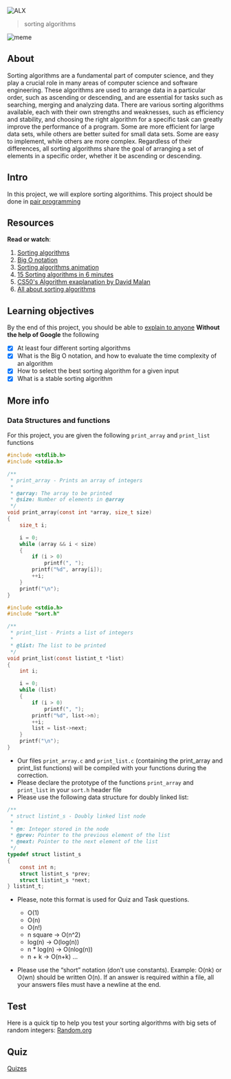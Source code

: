 ![ALX](https://assets.imaginablefutures.com/media/images/ALX_Logo.max-200x150.png)
> sorting algorithms 

![meme](https://s3.amazonaws.com/intranet-projects-files/holbertonschool-low_level_programming/248/willy-wonka.png)

## About
Sorting algorithms are a fundamental part of computer science, and they play a crucial role in many areas of computer science and software engineering. These algorithms are used to arrange data in a particular order, such as ascending or descending, and are essential for tasks such as searching, merging and analyzing data. There are various sorting algorithms available, each with their own strengths and weaknesses, such as efficiency and stability, and choosing the right algorithm for a specific task can greatly improve the performance of a program. Some are more efficient for large data sets, while others are better suited for small data sets. Some are easy to implement, while others are more complex. Regardless of their differences, all sorting algorithms share the goal of arranging a set of elements in a specific order, whether it be ascending or descending. 

## Intro
In this project, we will explore sorting algorithims. This project should be done in [pair programming](https://en.wikipedia.org/wiki/Pair_programming)

## Resources
__Read or watch__:
1. [Sorting algorithms](https://en.wikipedia.org/wiki/Sorting_algorithm)
2. [Big O notation](https://stackoverflow.com/questions/487258/what-is-a-plain-english-explanation-of-big-o-notation)
3. [Sorting algorithms animation](https://www.toptal.com/developers/sorting-algorithms)
4. [15 Sorting algorithms in 6 minutes](https://www.youtube.com/watch?v=kPRA0W1kECg)
5. [CS50's Algorithm exaplanation by David Malan](https://www.youtube.com/watch?v=yb0PY3LX2x8&t=2s)
6. [All about sorting algorithms](https://www.geeksforgeeks.org/sorting-algorithms/)

## Learning objectives
By the end of this project, you should be able to [explain to anyone](https://fs.blog/feynman-learning-technique/) __Without the help of Google__ the following 

* [X] At least four different sorting algorithms
* [X] What is the Big O notation, and how to evaluate the time complexity of an algorithm
* [X] How to select the best sorting algorithm for a given input
* [X] What is a stable sorting algorithm

## More info
### Data Structures and functions
For this project, you are given the following ```print_array``` and ```print_list``` functions 
```c
#include <stdlib.h>
#include <stdio.h>

/**
 * print_array - Prints an array of integers
 *
 * @array: The array to be printed
 * @size: Number of elements in @array
 */
void print_array(const int *array, size_t size)
{
    size_t i;

    i = 0;
    while (array && i < size)
    {
        if (i > 0)
            printf(", ");
        printf("%d", array[i]);
        ++i;
    }
    printf("\n");
}
```
```c
#include <stdio.h>
#include "sort.h"

/**
 * print_list - Prints a list of integers
 *
 * @list: The list to be printed
 */
void print_list(const listint_t *list)
{
    int i;

    i = 0;
    while (list)
    {
        if (i > 0)
            printf(", ");
        printf("%d", list->n);
        ++i;
        list = list->next;
    }
    printf("\n");
}
```
- Our files ```print_array.c``` and ```print_list.c``` (containing the print_array and print_list functions) will be compiled with your functions during the correction.
- Please declare the prototype of the functions ```print_array``` and ```print_list``` in your ```sort.h``` header file
- Please use the following data structure for doubly linked list:

```c
/**
 * struct listint_s - Doubly linked list node
 *
 * @n: Integer stored in the node
 * @prev: Pointer to the previous element of the list
 * @next: Pointer to the next element of the list
 */
typedef struct listint_s
{
    const int n;
    struct listint_s *prev;
    struct listint_s *next;
} listint_t;
```
- Please, note this format is used for Quiz and Task questions.

    - O(1)
    - O(n)
    - O(n!)
    - n square -> O(n^2)
    - log(n) -> O(log(n))
    - n * log(n) -> O(nlog(n))
    - n + k -> O(n+k)
    …

- Please use the “short” notation (don’t use constants). Example: O(nk) or O(wn) should be written O(n). If an answer is required within a file, all your answers files must have a newline at the end.

## Test
Here is a quick tip to help you test your sorting algorithms with big sets of random integers: [Random.org](https://www.random.org/integer-sets/)

## Quiz
[Quizes](./quiz.md)